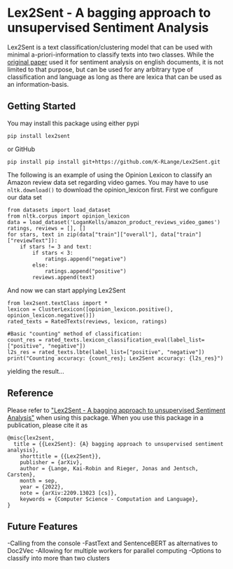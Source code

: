 # Lex2Sent - A bagging approach to unsupervised Sentiment Analysis
Lex2Sent is a text classification/clustering model that can be used with minimal a-priori-information to classify texts into two classes. While the [original paper](https://doi.org/10.48550/arXiv.2209.13023) used it for sentiment analysis on english documents, it is not limited to that purpose, but can be used for any arbitrary type of classification and language as long as there are lexica that can be used as an information-basis.

## Getting Started
You may install this package using either pypi
```
pip install lex2sent
```
or GitHub
```
pip install pip install git+https://github.com/K-RLange/Lex2Sent.git
```

The following is an example of using the Opinion Lexicon to classify an Amazon review data set regarding video games. You may have to use ```nltk.download()``` to download the opinion_lexicon first.
First we configure our data set 
```
from datasets import load_dataset
from nltk.corpus import opinion_lexicon
data = load_dataset('LoganKells/amazon_product_reviews_video_games')
ratings, reviews = [], []
for stars, text in zip(data["train"]["overall"], data["train"]["reviewText"]):
    if stars != 3 and text:
        if stars < 3:
            ratings.append("negative")
        else:
            ratings.append("positive")
        reviews.append(text)
```
And now we can start applying Lex2Sent
```
from lex2sent.textClass import *
lexicon = ClusterLexicon([opinion_lexicon.positive(), opinion_lexicon.negative()])
rated_texts = RatedTexts(reviews, lexicon, ratings)

#Basic "counting" method of classification:
count_res = rated_texts.lexicon_classification_eval(label_list=["positive", "negative"])
l2s_res = rated_texts.lbte(label_list=["positive", "negative"])
print("Counting accuracy: {count_res}; Lex2Sent accuracy: {l2s_res}")
```
yielding the result...

## Reference
Please refer to ["Lex2Sent - A bagging approach to unsupervised Sentiment Analysis"](https://doi.org/10.48550/arXiv.2209.13023) when using this package. When you use this package in a publication, please cite it as
```
@misc{lex2sent,
  title = {{Lex2Sent}: {A} bagging approach to unsupervised sentiment analysis},
	shorttitle = {{Lex2Sent}},
	publisher = {arXiv},
	author = {Lange, Kai-Robin and Rieger, Jonas and Jentsch, Carsten},
	month = sep,
	year = {2022},
	note = {arXiv:2209.13023 [cs]},
	keywords = {Computer Science - Computation and Language},
}
```
## Future Features
-Calling from the console
-FastText and SentenceBERT as alternatives to Doc2Vec
-Allowing for multiple workers for parallel computing
-Options to classify into more than two clusters
